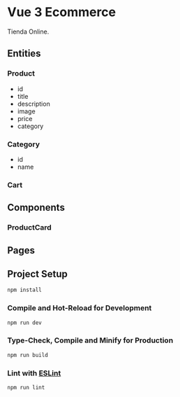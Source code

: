 # Vue 3 Ecommerce

Tienda Online.

## Entities

### Product

- id
- title
- description
- image
- price
- category

### Category

- id
- name

### Cart

## Components

### ProductCard

## Pages

## Project Setup

```sh
npm install
```

### Compile and Hot-Reload for Development

```sh
npm run dev
```

### Type-Check, Compile and Minify for Production

```sh
npm run build
```

### Lint with [ESLint](https://eslint.org/)

```sh
npm run lint
```